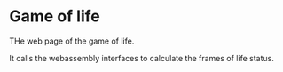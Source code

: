 # Game of life

THe web page of the game of life.

It calls the webassembly interfaces to calculate the frames of life status.
